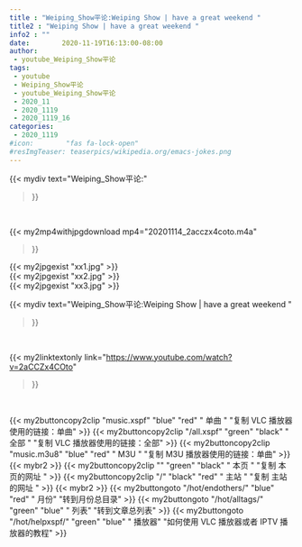 ```yaml
---
title : "Weiping_Show平论:Weiping Show | have a great weekend "
title2 : "Weiping Show | have a great weekend "
info2 : ""
date:        2020-11-19T16:13:00-08:00
author:
 - youtube_Weiping_Show平论
tags:
 - youtube
 - Weiping_Show平论
 - youtube_Weiping_Show平论
 - 2020_11
 - 2020_1119
 - 2020_1119_16
categories:
 - 2020_1119
#icon:        "fas fa-lock-open"
#resImgTeaser: teaserpics/wikipedia.org/emacs-jokes.png
---
```


{{< mydiv text="Weiping_Show平论:"
>}}
<br>


{{< my2mp4withjpgdownload mp4="20201114_2acczx4coto.m4a"
>}}

{{< my2jpgexist "xx1.jpg" >}}<br>
{{< my2jpgexist "xx2.jpg" >}}<br>
{{< my2jpgexist "xx3.jpg" >}}<br>



{{< mydiv text="Weiping_Show平论:Weiping Show | have a great weekend "
>}}
<br>

{{< my2linktextonly link="https://www.youtube.com/watch?v=2aCCZx4COto"
>}}


<br>

{{< my2buttoncopy2clip "music.xspf"        "blue"   "red"    " 单曲 "  "复制 VLC 播放器使用的链接：单曲" >}} {{< my2buttoncopy2clip "/all.xspf"         "green"  "black"  " 全部 "  "复制 VLC 播放器使用的链接：全部" >}} {{< my2buttoncopy2clip "music.m3u8"        "blue"   "red"    " M3U  "    "复制 M3U 播放器使用的链接：单曲" >}} {{< mybr2 >}} {{< my2buttoncopy2clip ""                  "green"  "black"  " 本页 "    "复制 本页的网址 " >}} {{< my2buttoncopy2clip "/"                 "black"  "red"    " 主站 "    "复制 主站的网址 " >}} {{< mybr2 >}} {{< my2buttongoto      "/hot/endothers/"   "blue"   "red"    " 月份"   "转到月份总目录" >}} {{< my2buttongoto      "/hot/alltags/"     "green"  "blue"   " 列表"   "转到文章总列表" >}} {{< my2buttongoto      "/hot/helpxspf/"    "green"  "blue"   " 播放器" "如何使用 VLC 播放器或者 IPTV 播放器的教程" >}} 
